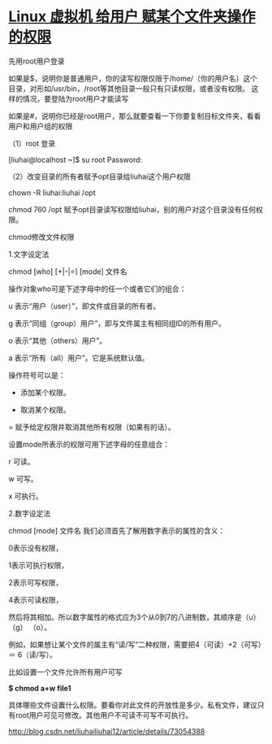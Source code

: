 # [Linux 虚拟机 给用户 赋某个文件夹操作的权限](http://blog.csdn.net/liuhailiuhai12/article/details/73054388)



先用root用户登录

如果是$，说明你是普通用户，你的读写权限仅限于/home/（你的用户名）这个目录，对形如/usr/bin，/root等其他目录一般只有只读权限，或者没有权限。
这样的情况，要登陆为root用户才能读写

如果是#，说明你已经是root用户，那么就要查看一下你要复制目标文件夹，看看用户和用户组的权限

（1）root 登录

[liuhai@localhost ~]$ su root
Password: 

（2）改变目录的所有者赋予opt目录给liuhai这个用户权限

chown -R liuhai:liuhai /opt

chmod
 760 /opt
赋予opt目录读写权限给liuhai，别的用户对这个目录没有任何权限。

chmod修改文件权限

1.文字设定法

chmod [who] [+|-|=] [mode] 文件名

操作对象who可是下述字母中的任一个或者它们的组合：

u 表示“用户（user）”，即文件或目录的所有者。

g 表示“同组（group）用户”，即与文件属主有相同组ID的所有用户。

o 表示“其他（others）用户”。

a 表示“所有（all）用户”。它是系统默认值。

操作符号可以是：

+ 添加某个权限。

- 取消某个权限。

= 赋予给定权限并取消其他所有权限（如果有的话）。

设置mode所表示的权限可用下述字母的任意组合：

r 可读。

w 可写。

x 可执行。

2.数字设定法

chmod [mode] 文件名
我们必须首先了解用数字表示的属性的含义：

0表示没有权限，

1表示可执行权限，

2表示可写权限，

4表示可读权限，

然后将其相加。所以数字属性的格式应为3个从0到7的八进制数，其顺序是（u）（g）
（o）。

例如，如果想让某个文件的属主有“读/写”二种权限，需要把4（可读）+2（可写）＝
6（读/写）。

比如设置一个文件允许所有用户可写

**$ chmod a+w file1**

具体哪些文件设置什么权限。要看你对此文件的开放性是多少。私有文件，建议只有root用户可见可修改。其他用户不可读不可写不可执行。





http://blog.csdn.net/liuhailiuhai12/article/details/73054388